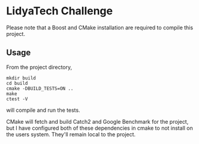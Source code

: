 # LidyaTech Challenge

Please note that a Boost and CMake installation are required to compile this project. 

## Usage

From the project directory,

```
mkdir build
cd build
cmake -DBUILD_TESTS=ON ..
make
ctest -V
```

will compile and run the tests.

CMake will fetch and build Catch2 and Google Benchmark for the project, but I have configured both of these dependencies in cmake to not install on the users system. They'll remain local to the project.
